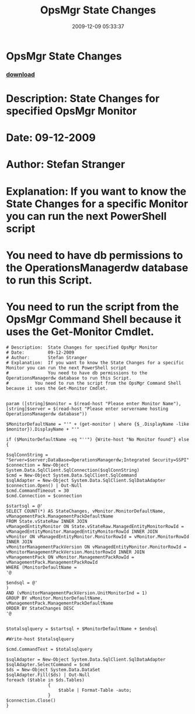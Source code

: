 ﻿---
pid:            1518
poster:         Stefan Stranger
title:          OpsMgr State Changes
date:           2009-12-09 05:33:37
format:         posh
parent:         0
parent:         0

---

# OpsMgr State Changes

### [download](1518.ps1)

# Description:  State Changes for specified OpsMgr Monitor
# Date:         09-12-2009
# Author:       Stefan Stranger 
# Explanation:  If you want to know the State Changes for a specific Monitor you can run the next PowerShell script
#               You need to have db permissions to the OperationsManagerdw database to run this Script.
#	       You need to run the script from the OpsMgr Command Shell because it uses the Get-Monitor Cmdlet.

```posh
# Description:  State Changes for specified OpsMgr Monitor
# Date:         09-12-2009
# Author:       Stefan Stranger 
# Explanation:  If you want to know the State Changes for a specific Monitor you can run the next PowerShell script
#               You need to have db permissions to the OperationsManagerdw database to run this Script.
#	       You need to run the script from the OpsMgr Command Shell because it uses the Get-Monitor Cmdlet.


param ([string]$monitor = $(read-host "Please enter Monitor Name"), [string]$server = $(read-host "Please enter servername hosting OperationsManagerdw database"))

$MonitorDefaultName = "'" + (get-monitor | where {$_.DisplayName -like $monitor}).DisplayName + "'"

if ($MonitorDefaultName -eq "''") {Write-host "No Monitor found"} else 
{

$sqlConnString = "Server=$server;DataBase=OperationsManagerdw;Integrated Security=SSPI"
$connection = New-Object System.Data.SqlClient.SqlConnection($sqlConnString)
$cmd = New-Object System.Data.SqlClient.SqlCommand
$sqlAdapter = New-Object System.Data.SqlClient.SqlDataAdapter
$connection.Open() | Out-Null 
$cmd.CommandTimeout = 30 
$cmd.Connection = $connection 

$startsql = @'
SELECT COUNT(*) AS StateChanges, vMonitor.MonitorDefaultName, vManagementPack.ManagementPackDefaultName
FROM State.vStateRaw INNER JOIN
vManagedEntityMonitor ON State.vStateRaw.ManagedEntityMonitorRowId = vManagedEntityMonitor.ManagedEntityMonitorRowId INNER JOIN
vMonitor ON vManagedEntityMonitor.MonitorRowId = vMonitor.MonitorRowId INNER JOIN
vMonitorManagementPackVersion ON vManagedEntityMonitor.MonitorRowId = vMonitorManagementPackVersion.MonitorRowId INNER JOIN
vManagementPack ON vMonitor.ManagementPackRowId = vManagementPack.ManagementPackRowId 
WHERE (MonitorDefaultName = 
'@

$endsql = @'
) 
AND (vMonitorManagementPackVersion.UnitMonitorInd = 1) 
GROUP BY vMonitor.MonitorDefaultName, vManagementPack.ManagementPackDefaultName 
ORDER BY StateChanges DESC
'@


$totalsqlquery = $startsql + $MonitorDefaultName + $endsql

#Write-host $totalsqlquery

$cmd.CommandText = $totalsqlquery

$sqlAdapter = New-Object System.Data.SqlClient.SqlDataAdapter
$sqlAdapter.SelectCommand = $cmd
$ds = New-Object System.Data.DataSet
$sqlAdapter.Fill($ds) | Out-Null
foreach ($table in $ds.Tables)  
                {  
                    $table | Format-Table -auto;  
                }
$connection.Close()
}
```
